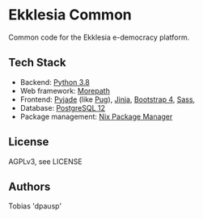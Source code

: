 # Ekklesia Common

Common code for the Ekklesia e-democracy platform.

## Tech Stack

* Backend: [Python 3.8](https://www.python.org)
* Web framework: [Morepath](http://morepath.readthedocs.org )
* Frontend:
  [Pyjade](https://github.com/syrusakbary/pyjade) (like [Pug](https://pugjs.org)),
  [Jinja](https://jinja.palletsprojects.com),
  [Bootstrap 4](https://getbootstrap.com),
  [Sass](https://sass-lang.com),
* Database: [PostgreSQL 12](https://www.postgresql.com)
* Package management: [Nix Package Manager](https://nixos.org/nix)

## License

AGPLv3, see LICENSE

## Authors

Tobias 'dpausp'
